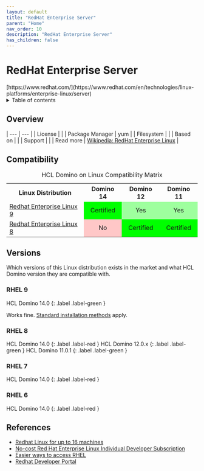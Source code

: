 ```yaml
---
layout: default
title: "RedHat Enterprise Server"
parent: "Home"
nav_order: 10
description: "RedHat Enterprise Server"
has_children: false
---
```

<h1>RedHat Enterprise Server</h1>
[https://www.redhat.com/](https://www.redhat.com/en/technologies/linux-platforms/enterprise-linux/server)

<details close markdown="block">
  <summary>
    Table of contents
  </summary>
  {: .text-delta }
1. TOC
{:toc}
</details>

## Overview

| --- | --- |
| License         |    |
| Package Manager | yum |
| Filesystem      |    |
| Based on        |    |
| Support         |    |
| Read more       | [Wikipedia: RedHat Enterprise Linux](https://en.wikipedia.org/wiki/Red_Hat_Enterprise_Linux) |

## Compatibility

<table>
  <caption>HCL Domino on Linux Compatibility Matrix</caption>
  <tbody>
    <tr>
      <th>Linux Distribution</th>
      <th>Domino 14</th>
      <th>Domino 12</th>
      <th>Domino 11</th>
    </tr>
    <tr>
      <td><a href="linux/rhel">Redhat Enterprise Linux 9</a></td>
      <td style="background:#00FF00;text-align:center;" >Certified</td>
      <td style="background:#9EFF9E;text-align:center;" >Yes</td>
      <td style="background:#9EFF9E;text-align:center;" >Yes</td>
    </tr>
    <tr>
      <td><a href="linux/rhel">Redhat Enterprise Linux 8</a></td>
      <td style="background:#FFC7C7;text-align:center;" >No</td>
      <td style="background:#00FF00;text-align:center;" >Certified</td>
      <td style="background:#00FF00;text-align:center;" >Certified</td>
    </tr>
  </tbody>
</table>

## Versions
Which versions of this Linux distribution exists in the market and what HCL Domino version they are compatible with.

### RHEL 9

HCL Domino 14.0
{: .label .label-green }

Works fine. [Standard installation methods](../installation.md) apply.

### RHEL 8

HCL Domino 14.0
{: .label .label-red }
HCL Domino 12.0.x
{: .label .label-green }
HCL Domino 11.0.1
{: .label .label-green }


### RHEL 7

HCL Domino 14.0
{: .label .label-red }

### RHEL 6

HCL Domino 14.0
{: .label .label-red }



## References

* [Redhat Linux for up to 16 machines](https://www.redhat.com/en/technologies/linux-platforms/enterprise-linux)
* [No-cost Red Hat Enterprise Linux Individual Developer Subscription](https://developers.redhat.com/articles/faqs-no-cost-red-hat-enterprise-linux)
* [Easier ways to access RHEL](https://www.redhat.com/en/blog/new-year-new-red-hat-enterprise-linux-programs-easier-ways-access-rhel)
* [Redhat Developer Portal](https://developers.redhat.com/)
